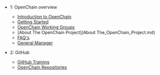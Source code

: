 - 1: OpenChain overview
  - [Introduction to OpenChain](Introduction.md)
  - [Getting Started](getting_started.md)
  - [OpenChain Working Groups](gsf_WGs.md)
  - [About The OpenChain Project](About The_OpenChain_Project.md)
  - [FAQ's](https://www.openchainproject.org/resources/faq)
  - [General Manager](https://www.openchainproject.org/about/contact)

- 2: GitHub
  - [GitHub Training](https://openchain-project.github.io/github_training/)
  - [OpenChain Repositories](https://github.com/OpenChain-Project)
